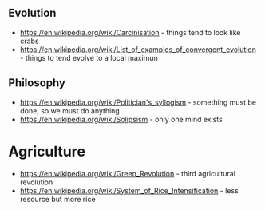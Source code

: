 ## Evolution
- https://en.wikipedia.org/wiki/Carcinisation - things tend to look like crabs
- https://en.wikipedia.org/wiki/List_of_examples_of_convergent_evolution - things to tend evolve to a local maximun

## Philosophy
- https://en.wikipedia.org/wiki/Politician's_syllogism - something must be done, so we must do anything
- https://en.wikipedia.org/wiki/Solipsism - only one mind exists

# Agriculture
- https://en.wikipedia.org/wiki/Green_Revolution - third agricultural revolution
- https://en.wikipedia.org/wiki/System_of_Rice_Intensification - less resource but more rice
